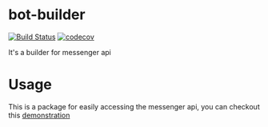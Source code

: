 # bot-builder
[![Build Status](https://travis-ci.org/peter279k/bot-builder.svg?branch=1.1.6)](https://travis-ci.org/peter279k/bot-builder)
[![codecov](https://codecov.io/gh/peter279k/bot-builder/branch/master/graph/badge.svg)](https://codecov.io/gh/peter279k/bot-builder)

It's a builder for messenger api

# Usage
This is a package for easily accessing the  messenger api, you can checkout this [demonstration](https://www.facebook.com/Botbuilder-unit-testing-1752067318394105/?__mref=message_bubble)
